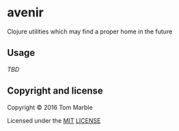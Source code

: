 # avenir

Clojure utilities which may find a proper home in the future

## Usage

_TBD_

## Copyright and license

Copyright © 2016 Tom Marble

Licensed under the [MIT](http://opensource.org/licenses/MIT) [LICENSE](LICENSE)

